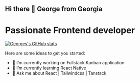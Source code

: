 ## Hi there 👋 George from Georgia

# Passionate Frontend developer

[![Georges's GitHub stats](https://github-readme-stats.vercel.app/api?username=GeorgeShalamberidze&show_icons=true&bg_color=00000000)](https://github.com/anuraghazra/github-readme-stats)

Here are some ideas to get you started:

- 🔭 I’m currently working on Fullstack Kanban application
- 🌱 I’m currently learning React Native
- 💬 Ask me about React | Tailwindcss | Tanstack
